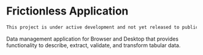 # Frictionless Application

```markdown remark type=danger
This project is under active development and not yet released to public.
```

Data management application for Browser and Desktop that provides functionality to describe, extract, validate, and transform tabular data.
